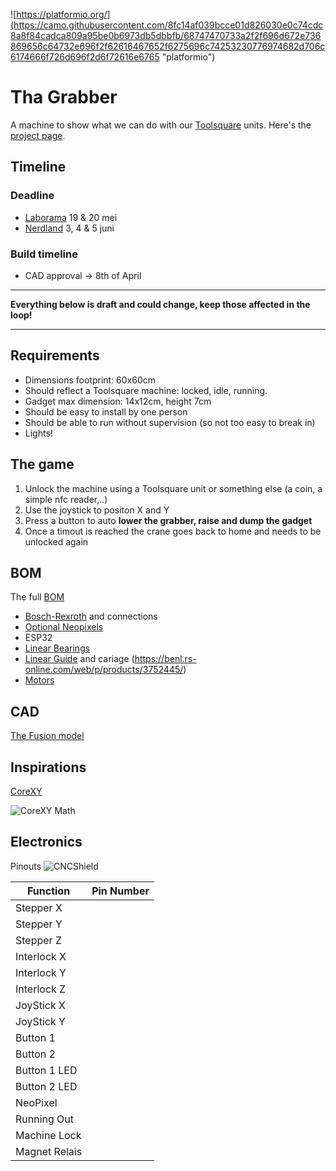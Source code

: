 ![https://platformio.org/](https://camo.githubusercontent.com/8fc14af039bcce01d826030e0c74cdc8a8f84cadca809a95be0b6973db5dbbfb/68747470733a2f2f696d672e736869656c64732e696f2f62616467652f6275696c74253230776974682d706c6174666f726d696f2d6f72616e6765 "platformio")

# Tha Grabber
A machine to show what we can do with our [Toolsquare](www.toolsquare.io) units. Here's the [project page](https://github.com/Toolsquare-io/Grabber/projects/1).

## Timeline
### Deadline
* [Laborama](https://expo.laborama.be/nl/) 19 & 20 mei
* [Nerdland](https://www.nerdlandfestival.be/) 3, 4 & 5 juni

### Build timeline
* CAD approval -> 8th of April

---

**Everything below is draft and could change, keep those affected in the loop!**

---

## Requirements
* Dimensions footprint: 60x60cm
* Should reflect a Toolsquare machine: locked, idle, running. 
* Gadget max dimension: 14x12cm, height 7cm
* Should be easy to install by one person
* Should be able to run without supervision (so not too easy to break in) 
* Lights!

## The game
1. Unlock the machine using a Toolsquare unit or something else (a coin, a simple nfc reader,..)
2. Use the joystick to positon X and Y
3. Press a button to auto **lower the grabber, raise and dump the gadget**
5. Once a timout is reached the crane goes back to home and needs to be unlocked again

## BOM
The full [BOM](https://docs.google.com/spreadsheets/d/1Js6a-A9pP3j60k_G_hthX2zwbCBgAsaMytp7D8mz5XA/edit?usp=sharing)
* [Bosch-Rexroth](https://benl.rs-online.com/web/c/engineering-materials-industrial-hardware/structural-systems/) and connections
* [Optional Neopixels](https://www.adafruit.com/product/1138?length=1)
* ESP32
* [Linear Bearings](https://benl.rs-online.com/web/p/products/2346942/)
* [Linear Guide](https://benl.rs-online.com/web/p/products/4485449/) and cariage (https://benl.rs-online.com/web/p/products/3752445/)
* [Motors](https://www.amazon.nl/gp/product/B06Y2BSCL7/ref=ppx_yo_dt_b_asin_title_o00_s00?ie=UTF8&psc=1)

## CAD
[The Fusion model](https://a360.co/3vmHt5T)

## Inspirations
[CoreXY](http://corexy.com/theory.html)

![CoreXY Math](http://corexy.com/reference.png)

## Electronics

Pinouts
![CNCShield](https://blog.protoneer.co.nz/wp-content/uploads/2013/07/Arduino-CNC-Shield-Schematics.png "pinmapping")

|  Function | Pin Number   |  
|---|---|
|  Stepper X |   |  
|  Stepper Y |  |  
|  Stepper Z  |  |   
|  Interlock X |  |   
|  Interlock Y  |  |   
|  Interlock Z  |  |   
|  JoyStick X  |  |   
|  JoyStick Y  |  |  
|  Button 1  |  |   
|  Button 2  |  |   
|  Button 1 LED  |  |
|  Button 2 LED  |  |   
|  NeoPixel  |  |   
|  Running Out  |  | 
|  Machine Lock  |  |   
|  Magnet Relais  |  |   





